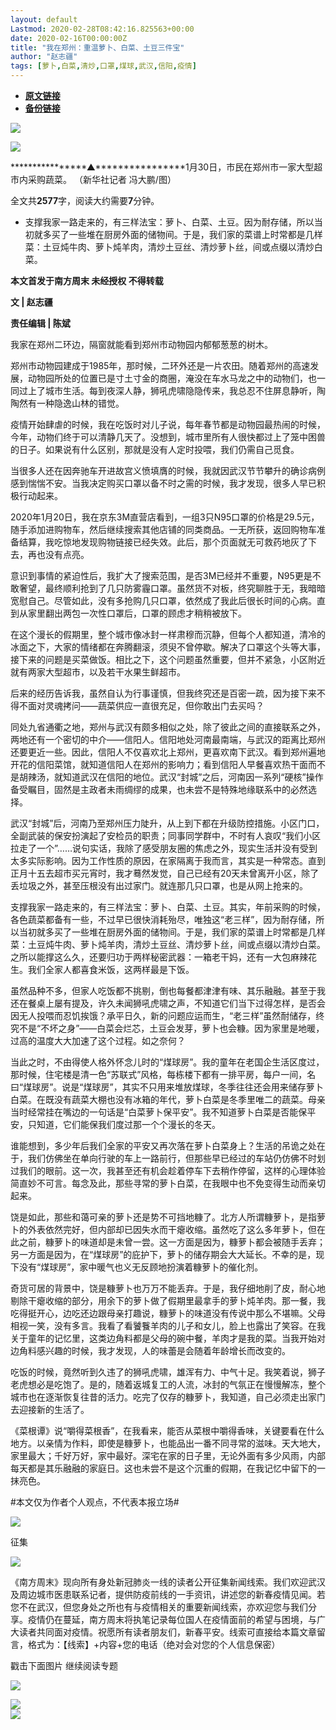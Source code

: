 ```yaml
---
layout: default
Lastmod: 2020-02-28T08:42:16.825563+00:00
date: 2020-02-16T00:00:00Z
title: "我在郑州：重温萝卜、白菜、土豆三件宝"
author: "赵志疆"
tags: [萝卜,白菜,清炒,口罩,煤球,武汉,信阳,疫情]
---
```


* [**原文链接**](http://mp.weixin.qq.com/s?__biz=Njk5MTE1&mid=2652404002&idx=2&sn=11d9959720e6c395327e5c44cd31171f&chksm=33d984a604ae0db05bd27f68b2d4f425485c90dc97cbfa26f8378316ce80c363fa8de0a0847f#rd)
* [**备份链接**](http://archive.is/cUo2j)


[![](/images/post/8a9380d1c9d44a084a45f1876dbc4564.jpg)](http://nfh5.sualyee.com/v3/idea/7tCGBrb5)

![](/images/post/bf0bdf4b0cf335aa6dd4e0894937bb4d.jpg)

****************▲****************1月30日，市民在郑州市一家大型超市内采购蔬菜。 （新华社记者 冯大鹏/图）  

  

全文共**2577**字，阅读大约需要**7**分钟。

  

*   支撑我家一路走来的，有三样法宝：萝卜、白菜、土豆。因为耐存储，所以当初就多买了一些堆在厨房外面的储物间。于是，我们家的菜谱上时常都是几样菜：土豆炖牛肉、萝卜炖羊肉，清炒土豆丝、清炒萝卜丝，间或点缀以清炒白菜。  
    

**本文首发于南方周末 未经授权 不得转载**

**文 | 赵志疆**

**责任编辑 | 陈斌**

  

我家在郑州二环边，隔窗就能看到郑州市动物园内郁郁葱葱的树木。

  

郑州市动物园建成于1985年，那时候，二环外还是一片农田。随着郑州的高速发展，动物园所处的位置已是寸土寸金的商圈，淹没在车水马龙之中的动物们，也一同过上了城市生活。每到夜深人静，狮吼虎啸隐隐传来，我总忍不住屏息静听，陶陶然有一种隐逸山林的错觉。

  

疫情开始肆虐的时候，我在吃饭时对儿子说，每年春节都是动物园最热闹的时候，今年，动物们终于可以清静几天了。没想到，城市里所有人很快都过上了笼中困兽的日子。如果说有什么区别，那就是没有人定时投喂，我们仍需自己觅食。

  

当很多人还在因奔驰车开进故宫义愤填膺的时候，我就因武汉节节攀升的确诊病例感到惴惴不安。当我决定购买口罩以备不时之需的时候，我才发现，很多人早已积极行动起来。

  

2020年1月20日，我在京东3M直营店看到，一组3只N95口罩的价格是29.5元，随手添加进购物车，然后继续搜索其他店铺的同类商品。一无所获，返回购物车准备结算，我吃惊地发现购物链接已经失效。此后，那个页面就无可救药地灰了下去，再也没有点亮。

  

意识到事情的紧迫性后，我扩大了搜索范围，是否3M已经并不重要，N95更是不敢奢望，最终顺利抢到了几只防雾霾口罩。虽然货不对板，终究聊胜于无，我暗暗宽慰自己。尽管如此，没有多抢购几只口罩，依然成了我此后很长时间的心病。直到从家里翻出两包一次性口罩后，口罩的顾虑才稍稍被放下。

  

在这个漫长的假期里，整个城市像冰封一样肃穆而沉静，但每个人都知道，清冷的冰面之下，大家的情绪都在奔腾翻滚，须臾不曾停歇。解决了口罩这个头等大事，接下来的问题是买菜做饭。相比之下，这个问题虽然重要，但并不紧急，小区附近就有两家大型超市，以及若干水果生鲜超市。

  

后来的经历告诉我，虽然自认为行事谨慎，但我终究还是百密一疏，因为接下来不得不面对灵魂拷问——蔬菜供应一直很充足，但你敢出门去买吗？

  

同处九省通衢之地，郑州与武汉有颇多相似之处，除了彼此之间的直接联系之外，两地还有一个密切的中介——信阳人。信阳地处河南最南端，与武汉的距离比郑州还要更近一些。因此，信阳人不仅喜欢北上郑州，更喜欢南下武汉。看到郑州遍地开花的信阳菜馆，就知道信阳人在郑州的影响力；看到信阳人早餐喜欢热干面而不是胡辣汤，就知道武汉在信阳的地位。武汉“封城”之后，河南因一系列“硬核”操作备受瞩目，固然是主政者未雨绸缪的成果，也未尝不是特殊地缘联系中的必然选择。

  

武汉“封城”后，河南乃至郑州压力陡升，从上到下都在升级防控措施。小区门口，全副武装的保安扮演起了安检员的职责；同事同学群中，不时有人哀叹“我们小区拉走了一个”……说句实话，我除了感受朋友圈的焦虑之外，现实生活并没有受到太多实际影响。因为工作性质的原因，在家隔离于我而言，其实是一种常态。直到正月十五去超市买元宵时，我才蓦然发觉，自己已经有20天未曾离开小区，除了丢垃圾之外，甚至压根没有出过家门。就连那几只口罩，也是从网上抢来的。

  

支撑我家一路走来的，有三样法宝：萝卜、白菜、土豆。其实，年前采购的时候，各色蔬菜都备有一些，不过早已很快消耗殆尽，唯独这“老三样”，因为耐存储，所以当初就多买了一些堆在厨房外面的储物间。于是，我们家的菜谱上时常都是几样菜：土豆炖牛肉、萝卜炖羊肉，清炒土豆丝、清炒萝卜丝，间或点缀以清炒白菜。之所以能撑这么久，还要归功于两样秘密武器：一箱老干妈，还有一大包麻辣花生。我们全家人都喜食米饭，这两样最是下饭。

  

虽然品种不多，但家人吃饭都不挑剔，倒也每餐都津津有味、其乐融融。甚至于我还在餐桌上屡有提及，许久未闻狮吼虎啸之声，不知道它们当下过得怎样，是否会因无人投喂而忍饥挨饿？承平日久，新的问题应运而生，“老三样”虽然耐储存，终究不是“不坏之身”——白菜会烂芯，土豆会发芽，萝卜也会糠。因为家里是地暖，过高的温度大大加速了这个过程。如之奈何？

  

当此之时，不由得使人格外怀念儿时的“煤球房”。我的童年在老国企生活区度过，那时候，住宅楼是清一色“苏联式”风格，每栋楼下都有一排平房，每户一间，名曰“煤球房”。说是“煤球房”，其实不只用来堆放煤球，冬季往往还会用来储存萝卜白菜。在既没有蔬菜大棚也没有冰箱的年代，萝卜白菜是冬季里唯二的蔬菜。母亲当时经常挂在嘴边的一句话是“白菜萝卜保平安”。我不知道萝卜白菜是否能保平安，只知道，它们能保我们度过那一个个漫长的冬天。

  

谁能想到，多少年后我们全家的平安又再次落在萝卜白菜身上？生活的吊诡之处在于，我们仿佛坐在单向行驶的车上一路前行，但那些早已经过的车站仍仿佛不时划过我们的眼前。这一次，我甚至还有机会趁着停车下去稍作停留，这样的心理体验简直妙不可言。每念及此，那些寻常的萝卜白菜，在我眼中也不免变得生动而亲切起来。

  

饶是如此，那些和蔼可亲的萝卜还是势不可挡地糠了。北方人所谓糠萝卜，是指萝卜的外表依然完好，但内部却已因失水而干瘪收缩。虽然吃了这么多年萝卜，但在此之前，糠萝卜的味道却是未曾一尝。这一方面是因为，糠萝卜都会被随手丢弃；另一方面是因为，在“煤球房”的庇护下，萝卜的储存期会大大延长。不幸的是，现下没有“煤球房”，家中暖气也义无反顾地扮演着糠萝卜的催化剂。

  

奇货可居的背景中，饶是糠萝卜也万万不能丢弃。于是，我仔细地削了皮，耐心地剔除干瘪收缩的部分，用余下的萝卜做了假期里最拿手的萝卜炖羊肉。那一餐，我吃得挺开心，边吃还边跟母亲打趣说，糠萝卜的味道没有传说中那么不堪嘛。父母相视一笑，没有多言。我看了看饕餮羊肉的儿子和女儿，脸上也露出了笑容。在我关于童年的记忆里，这类边角料都是父母的碗中餐，羊肉才是我的菜。当我开始对边角料感兴趣的时候，我才发现，人的味蕾是会随着年龄增长而改变的。

  

吃饭的时候，竟然听到久违了的狮吼虎啸，雄浑有力、中气十足。我笑着说，狮子老虎想必是吃饱了。是的，随着返城复工的人流，冰封的气氛正在慢慢解冻，整个城市也在逐渐恢复往昔的活力。吃完了仅存的糠萝卜，我知道，自己必须走出家门去迎接新的生活了。

  

《菜根谭》说“嚼得菜根香”，在我看来，能否从菜根中嚼得香味，关键要看在什么地方。以亲情为作料，即使是糠萝卜，也能品出一番不同寻常的滋味。天大地大，家里最大；千好万好，家中最好。深宅在家的日子里，无论外面有多少风雨，内部每天都是其乐融融的家庭日。这也未尝不是这个沉重的假期，在我记忆中留下的一抹亮色。

  

#本文仅为作者个人观点，不代表本报立场#

  

![](/images/post/458f0f5b0676eb7f1a31039be5e9fa15.jpg)

征集

  

![](/images/post/6c682736f28f926572665e56db3af054.jpg)

《南方周末》现向所有身处新冠肺炎一线的读者公开征集新闻线索。我们欢迎武汉及周边城市医患联系记者，提供防疫前线的一手资讯，讲述您的新春疫情见闻。若您不在武汉，但您身处之所也有与疫情相关的重要新闻线索，亦欢迎您与我们分享。疫情仍在蔓延，南方周末将执笔记录每位国人在疫情面前的希望与困境，与广大读者共同面对疫情。祝愿所有读者朋友们，新春平安。线索可直接给本篇文章留言，格式为：【线索】+内容+您的电话（绝对会对您的个人信息保密）

  

  

戳击下面图片 继续阅读专题  

[![](/images/post/4c1172650cff0479d61ef672e19bb2d4.jpg)](http://www.infzm.com/content/174984?from=nfzmwx)

  

  

  

![](/images/post/199619e2636ae24ac70fc2cc00baaa25.jpg)  
[![](/images/post/bc640b661b3af328e341d4a933e27fc5.jpg)](http://www.infzm.com/wap/#/vip?plnl=104)

